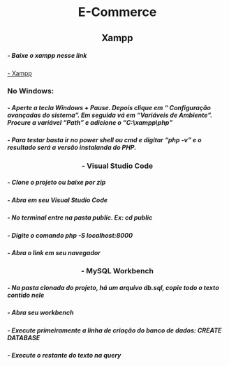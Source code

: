 
<h1 align="center"> E-Commerce </h1>

<h2 align="center" >Xampp</h2>
<h5>- Baixe o xampp nesse link</h5>
<a href="https://www.apachefriends.org/pt_br/download.html">- Xampp</a>
<h3>No Windows:</h3>
<h5>- Aperte a tecla Windows + Pause. Depois clique em “ Configuração avançadas do sistema”. Em seguida vá em “Variáveis de Ambiente”. Procure a variável “Path” e adicione o “C:\xampp\php”</h5>
<h5>- Para testar basta ir no power shell ou cmd e digitar “php -v” e o resultado será a versão instalanda do PHP.</h5>

<h3 align="center" >- Visual Studio Code</h3>
<h5>- Clone o projeto ou baixe por zip</h5>
<h5>- Abra em seu Visual Studio Code</h5>
<h5>- No terminal entre na pasta public. Ex: cd public </h5>
<h5>- Digite o comando php -S localhost:8000</h5>
<h5>- Abra o link em seu navegador</h5>

<h3 align="center" >- MySQL Workbench</h3>
<h5>- Na pasta clonada do projeto, há um arquivo db.sql, copie todo o texto contido nele</h5>
<h5>- Abra seu workbench</h5>
<h5>- Execute primeiramente a linha de criação do banco de dados: CREATE DATABASE</h5>
<h5>- Execute o restante do texto na query</h5>
